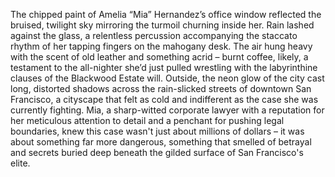 The chipped paint of Amelia “Mia” Hernandez’s office window reflected the bruised, twilight sky mirroring the turmoil churning inside her.  Rain lashed against the glass, a relentless percussion accompanying the staccato rhythm of her tapping fingers on the mahogany desk.  The air hung heavy with the scent of old leather and something acrid – burnt coffee, likely, a testament to the all-nighter she’d just pulled wrestling with the labyrinthine clauses of the Blackwood Estate will.  Outside, the neon glow of the city cast long, distorted shadows across the rain-slicked streets of downtown San Francisco, a cityscape that felt as cold and indifferent as the case she was currently fighting.  Mia, a sharp-witted corporate lawyer with a reputation for her meticulous attention to detail and a penchant for pushing legal boundaries, knew this case wasn't just about millions of dollars – it was about something far more dangerous, something that smelled of betrayal and secrets buried deep beneath the gilded surface of San Francisco's elite.
